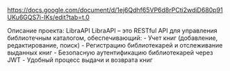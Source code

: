 https://docs.google.com/document/d/1ej6Qdhf65VP6d8rPCti2wdiD680p91UKu6GQS7i-IKs/edit?tab=t.0

Описание проекта: LibraAPI
LibraAPI – это RESTful API для управления библиотечным каталогом, обеспечивающий:
    - Учет книг (добавление, редактирование, поиск)
    - Регистрацию библиотекарей и отслеживание выданных книг
    - Безопасную аутентификацию библиотекарей через JWT
    - Удобный процесс выдачи и возврата книг

